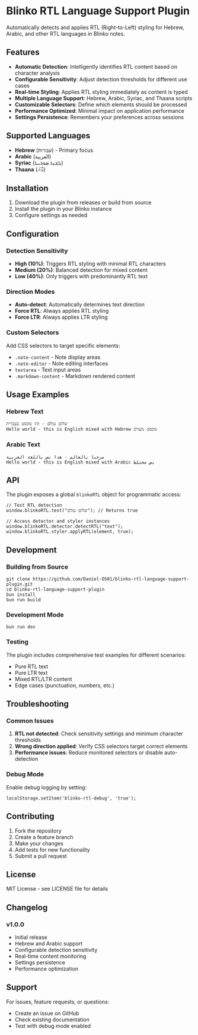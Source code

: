 # Blinko RTL Language Support Plugin

Automatically detects and applies RTL (Right-to-Left) styling for Hebrew, Arabic, and other RTL languages in Blinko notes.

## Features

- **Automatic Detection**: Intelligently identifies RTL content based on character analysis
- **Configurable Sensitivity**: Adjust detection thresholds for different use cases
- **Real-time Styling**: Applies RTL styling immediately as content is typed
- **Multiple Language Support**: Hebrew, Arabic, Syriac, and Thaana scripts
- **Customizable Selectors**: Define which elements should be processed
- **Performance Optimized**: Minimal impact on application performance
- **Settings Persistence**: Remembers your preferences across sessions

## Supported Languages

- **Hebrew** (עברית) - Primary focus
- **Arabic** (العربية)
- **Syriac** (ܠܫܢܐ ܣܘܪܝܝܐ)
- **Thaana** (ތާނަ)

## Installation

1. Download the plugin from releases or build from source
2. Install the plugin in your Blinko instance
3. Configure settings as needed

## Configuration

### Detection Sensitivity
- **High (10%)**: Triggers RTL styling with minimal RTL characters
- **Medium (20%)**: Balanced detection for mixed content
- **Low (40%)**: Only triggers with predominantly RTL text

### Direction Modes
- **Auto-detect**: Automatically determines text direction
- **Force RTL**: Always applies RTL styling
- **Force LTR**: Always applies LTR styling

### Custom Selectors
Add CSS selectors to target specific elements:
- `.note-content` - Note display areas
- `.note-editor` - Note editing interfaces
- `textarea` - Text input areas
- `.markdown-content` - Markdown rendered content

## Usage Examples

### Hebrew Text
```
שלום עולם - זהו טקסט בעברית
Hello world - this is English mixed with Hebrew טקסט מעורב
```

### Arabic Text
```
مرحبا بالعالم - هذا نص باللغة العربية
Hello world - this is English mixed with Arabic نص مختلط
```

## API

The plugin exposes a global `blinkoRTL` object for programmatic access:

```
// Test RTL detection
window.blinkoRTL.test("שלום עולם"); // Returns true

// Access detector and styler instances
window.blinkoRTL.detector.detectRTL("text");
window.blinkoRTL.styler.applyRTL(element, true);
```

## Development

### Building from Source
```
git clone https://github.com/Daniel-OS01/blinko-rtl-language-support-plugin.git
cd blinko-rtl-language-support-plugin
bun install
bun run build
```

### Development Mode
```
bun run dev
```

### Testing
The plugin includes comprehensive test examples for different scenarios:
- Pure RTL text
- Pure LTR text
- Mixed RTL/LTR content
- Edge cases (punctuation, numbers, etc.)

## Troubleshooting

### Common Issues

1. **RTL not detected**: Check sensitivity settings and minimum character thresholds
2. **Wrong direction applied**: Verify CSS selectors target correct elements
3. **Performance issues**: Reduce monitored selectors or disable auto-detection

### Debug Mode
Enable debug logging by setting:
```
localStorage.setItem('blinko-rtl-debug', 'true');
```

## Contributing

1. Fork the repository
2. Create a feature branch
3. Make your changes
4. Add tests for new functionality
5. Submit a pull request

## License

MIT License - see LICENSE file for details

## Changelog

### v1.0.0
- Initial release
- Hebrew and Arabic support
- Configurable detection sensitivity
- Real-time content monitoring
- Settings persistence
- Performance optimization

## Support

For issues, feature requests, or questions:
- Create an issue on GitHub
- Check existing documentation
- Test with debug mode enabled

